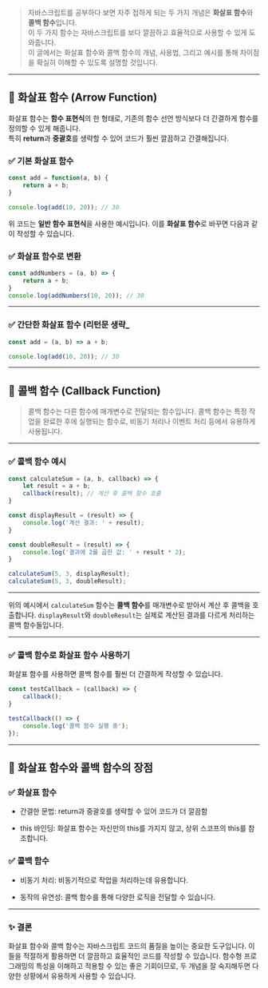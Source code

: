 >자바스크립트를 공부하다 보면 자주 접하게 되는 두 가지 개념은 **화살표 함수**와 **콜백 함수**입니다.  
이 두 가지 함수는 자바스크립트를 보다 깔끔하고 효율적으로 사용할 수 있게 도와줍니다.  
이 글에서는 화살표 함수와 콜백 함수의 개념, 사용법, 그리고 예시를 통해 차이점을 확실히 이해할 수 있도록 설명할 것입니다.

---

## 📌 화살표 함수 (Arrow Function)

화살표 함수는 **함수 표현식**의 한 형태로, 기존의 함수 선언 방식보다 더 간결하게 함수를 정의할 수 있게 해줍니다.  
특히 **return**과 **중괄호**를 생략할 수 있어 코드가 훨씬 깔끔하고 간결해집니다.

### ✅ 기본 화살표 함수

```js
const add = function(a, b) {
    return a + b;
}

console.log(add(10, 20)); // 30
```

위 코드는 **일반 함수 표현식**을 사용한 예시입니다. 이를 **화살표 함수**로 바꾸면 다음과 같이 작성할 수 있습니다.

### ✅ 화살표 함수로 변환
```js
const addNumbers = (a, b) => {
    return a + b;
}
console.log(addNumbers(10, 20)); // 30
```

---

### ✅ 간단한 화살표 함수 (리턴문 생략_
```js
const add = (a, b) => a + b;

console.log(add(10, 20)); // 30

```
---

## 📌 콜백 함수 (Callback Function)
>콜백 함수는 다른 함수에 매개변수로 전달되는 함수입니다.
콜백 함수는 특정 작업을 완료한 후에 실행되는 함수로, 비동기 처리나 이벤트 처리 등에서 유용하게 사용됩니다.

--- 

### ✅ 콜백 함수 예시
```js
const calculateSum = (a, b, callback) => {
    let result = a + b;
    callback(result); // 계산 후 콜백 함수 호출
}

const displayResult = (result) => {
    console.log('계산 결과: ' + result);
}

const doubleResult = (result) => {
    console.log('결과에 2를 곱한 값: ' + result * 2);
}

calculateSum(5, 3, displayResult);
calculateSum(5, 3, doubleResult);

```

--- 

위의 예시에서 `calculateSum` 함수는 **콜백 함수**를 매개변수로 받아서 계산 후 콜백을 호출합니다.
`displayResult`와 `doubleResult`는 실제로 계산된 결과를 다르게 처리하는 콜백 함수들입니다.

---

### ✅ 콜백 함수로 화살표 함수 사용하기
화살표 함수를 사용하면 콜백 함수를 훨씬 더 간결하게 작성할 수 있습니다.
```js
const testCallback = (callback) => {
    callback();
}

testCallback(() => {
    console.log('콜백 함수 실행 중');
});
```

---



## 📌 화살표 함수와 콜백 함수의 장점
### ✅ 화살표 함수
- 간결한 문법: return과 중괄호를 생략할 수 있어 코드가 더 깔끔함

- this 바인딩: 화살표 함수는 자신만의 this를 가지지 않고, 상위 스코프의 this를 참조합니다.

### ✅ 콜백 함수
- 비동기 처리: 비동기적으로 작업을 처리하는데 유용합니다.

- 동작의 유연성: 콜백 함수를 통해 다양한 로직을 전달할 수 있습니다.

---

### ✨ 결론
화살표 함수와 콜백 함수는 자바스크립트 코드의 품질을 높이는 중요한 도구입니다. 이들을 적절하게 활용하면 더 깔끔하고 효율적인 코드를 작성할 수 있습니다. 함수형 프로그래밍의 특성을 이해하고 적용할 수 있는 좋은 기회이므로, 두 개념을 잘 숙지해두면 다양한 상황에서 유용하게 사용할 수 있습니다.